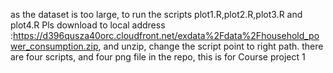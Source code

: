 as the dataset is too large, to run the scripts plot1.R,plot2.R,plot3.R and plot4.R
Pls download to local address :https://d396qusza40orc.cloudfront.net/exdata%2Fdata%2Fhousehold_power_consumption.zip,
and unzip, change the script point to right path.
there are four scripts, and four png file in the repo, this is for Course project 1